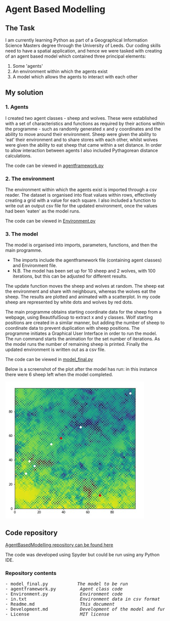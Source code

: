 # Agent Based Modelling

## The Task

I am currently learning Python as part of a Geographical Information Science Masters degree through the University of Leeds.  Our coding skills need to have a spatial application, and hence we were tasked with creating of an agent based model which contained three principal elements:
1.  Some 'agents'
2.  An environment within which the agents exist
3.  A model which allows the agents to interact with each other

## My solution

### 1. Agents

I created two agent classes - sheep and wolves. These were established with a set of characteristics and functions as required by their actions within the programme - such as randomly generated x and y coordinates and the ability to move around their environment.  Sheep were given the ability to 'eat' their environment and to share stores with each other, whilst wolves were given the ability to eat sheep that came within a set distance.  In order to allow interaction between agents I also included Pythagorean distance calculations.

The code can be viewed in <a href="https://github.com/geocoder21/githubintro/agentframework.py">agentframework.py</a>

### 2. The environment

The environment within which the agents exist is imported through a csv reader.  The dataset is organised into float values within rows, effectively creating a grid with a value for each square.  I also included a function to write out an output csv file for the updated environment, once the values had been 'eaten' as the model runs.

The code can be viewed in <a href="https://github.com/geocoder21/githubintro/Environment.py">Environment.py</a>

### 3. The model

The model is organised into imports, parameters, functions, and then the main programme.  
- The imports include the agentframework file (containing agent classes) and Environment file.  
- N.B. The model has been set up for 10 sheep and 2 wolves, with 100 iterations, but this can be adjusted for different results.

The update function moves the sheep and wolves at random.  The sheep eat the environment and share with neighbours, whereas the wolves eat the sheep.  The results are plotted and animated with a scatterplot.  In my code sheep are represented by white dots and wolves by red dots.  

The main programme obtains starting coordinate data for the sheep from a webpage, using BeautifulSoup to extract x and y classes.  Wolf starting positions are created in a similar manner, but adding the number of sheep to coordinate data to prevent duplication with sheep positions.  The programme initiates a Graphical User Interface in order to run the model.  The run command starts the animation for the set number of iterations.  As the model runs the number of remaining sheep is printed.  Finally the updated environment is written out as a csv file.

The code can be viewed in <a href="https://github.com/geocoder21/githubintro/model_final.py">model_final.py</a>

Below is a screenshot of the plot after the model has run: in this instance there were 6 sheep left when the model completed.

![](plotscreesnhot.jpeg)


## Code repository

<a href="https://github.com/geocoder21/AgentBasedModelling">AgentBasedModelling repository can be found here</a>

The code was developed using Spyder but could be run using any Python IDE.

### Repository contents
<pre>
- model_final.py           <i>The model to be run </i>
- agentframework.py        <i> Agent class code </i>
- Environment.py           <i> Environment code </i>
- in.txt                   <i> Environment data in csv format </i>
- Readme.md                <i> This document </i>
- Development.md           <i> Development of the model and further ideas</i>
- License                  <i> MIT license </i>
</pre>
